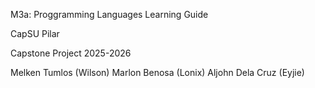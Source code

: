 M3a: Proggramming Languages Learning Guide

CapSU Pilar

Capstone Project 2025-2026

Melken Tumlos (Wilson)
Marlon Benosa (Lonix)
Aljohn Dela Cruz (Eyjie)
